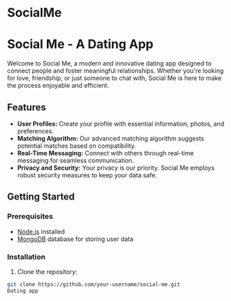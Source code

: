# SocialMe
# Social Me - A Dating App

Welcome to Social Me, a modern and innovative dating app designed to connect people and foster meaningful relationships. Whether you're looking for love, friendship, or just someone to chat with, Social Me is here to make the process enjoyable and efficient.

## Features

- **User Profiles:** Create your profile with essential information, photos, and preferences.
- **Matching Algorithm:** Our advanced matching algorithm suggests potential matches based on compatibility.
- **Real-Time Messaging:** Connect with others through real-time messaging for seamless communication.
- **Privacy and Security:** Your privacy is our priority. Social Me employs robust security measures to keep your data safe.

## Getting Started

### Prerequisites

- [Node.js](https://nodejs.org/) installed
- [MongoDB](https://www.mongodb.com/) database for storing user data

### Installation

1. Clone the repository:

```bash
git clone https://github.com/your-username/social-me.git
Dating app
